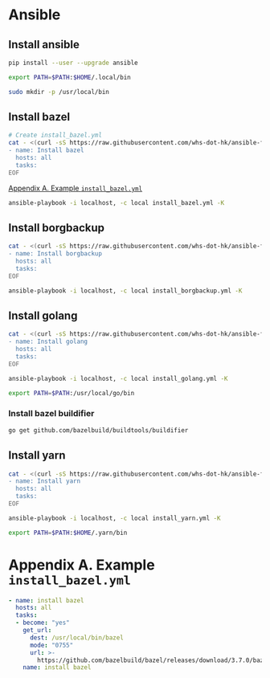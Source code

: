 # Ansible
## Install ansible
```sh
pip install --user --upgrade ansible
```

```sh
export PATH=$PATH:$HOME/.local/bin
```

```sh
sudo mkdir -p /usr/local/bin
```

## Install bazel
```sh
# Create install_bazel.yml
cat - <(curl -sS https://raw.githubusercontent.com/whs-dot-hk/ansible-fedora-32/master/roles/bazel/tasks/main.yml | sed 's|^|  |') <<EOF > install_bazel.yml
- name: Install bazel
  hosts: all
  tasks:
EOF
```

[Appendix A. Example `install_bazel.yml`](#appendix-a-example-install_bazelyml)

```sh
ansible-playbook -i localhost, -c local install_bazel.yml -K
```

## Install borgbackup
```sh
cat - <(curl -sS https://raw.githubusercontent.com/whs-dot-hk/ansible-fedora-32/master/roles/borgbackup/tasks/main.yml | sed 's|^|  |') <<EOF > install_borgbackup.yml
- name: Install borgbackup
  hosts: all
  tasks:
EOF
```

```sh
ansible-playbook -i localhost, -c local install_borgbackup.yml -K
```

## Install golang
```sh
cat - <(curl -sS https://raw.githubusercontent.com/whs-dot-hk/ansible-fedora-32/master/roles/golang/tasks/main.yml | sed 's|^|  |') <<EOF > install_golang.yml
- name: Install golang
  hosts: all
  tasks:
EOF
```

```sh
ansible-playbook -i localhost, -c local install_golang.yml -K
```

```sh
export PATH=$PATH:/usr/local/go/bin
```

### Install bazel buildifier
```sh
go get github.com/bazelbuild/buildtools/buildifier
```

## Install yarn
```sh
cat - <(curl -sS https://raw.githubusercontent.com/whs-dot-hk/ansible-fedora-32/master/roles/yarn/tasks/main.yml | sed 's|^|  |') <<EOF > install_yarn.yml
- name: Install yarn
  hosts: all
  tasks:
EOF
```

```sh
ansible-playbook -i localhost, -c local install_yarn.yml -K
```

```sh
export PATH=$PATH:$HOME/.yarn/bin
```

# Appendix A. Example `install_bazel.yml`
```yaml
- name: install bazel
  hosts: all
  tasks:
  - become: "yes"
    get_url:
      dest: /usr/local/bin/bazel
      mode: "0755"
      url: >-
        https://github.com/bazelbuild/bazel/releases/download/3.7.0/bazel-3.7.0-linux-x86_64
    name: install bazel
```
